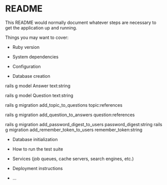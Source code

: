 # README

This README would normally document whatever steps are necessary to get the
application up and running.

Things you may want to cover:

* Ruby version

* System dependencies

* Configuration

* Database creation



rails g model Answer text:string
 
rails g model Question text:string

rails g migration add_topic_to_questions topic:references

rails g migration add_question_to_answers question:references

rails g migration add_password_digest_to_users password_digest:string
rails g migration add_remember_token_to_users remember_token:string





* Database initialization

* How to run the test suite

* Services (job queues, cache servers, search engines, etc.)

* Deployment instructions

* ...
